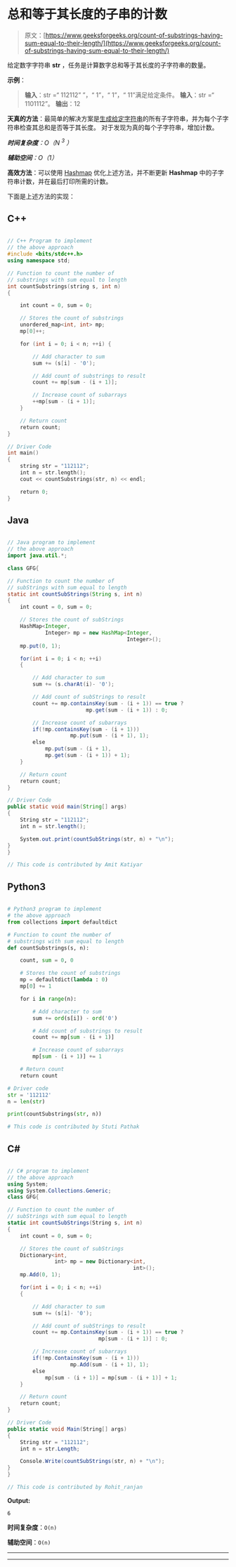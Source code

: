 # 总和等于其长度的子串的计数

> 原文：[https://www.geeksforgeeks.org/count-of-substrings-having-sum-equal-to-their-length/](https://www.geeksforgeeks.org/count-of-substrings-having-sum-equal-to-their-length/)

给定数字字符串 **str** ，任务是计算数字总和等于其长度的子字符串的数量。

**示例**：

> **输入**：str =“ 112112” ”，“ 1”，“ 1”，“ 11”满足给定条件。
> **输入**：str =“ 1101112”。
> **输出**：12

**天真的方法**：最简单的解决方案是[生成给定字符串](https://www.geeksforgeeks.org/program-print-substrings-given-string/)的所有子字符串，并为每个子字符串检查其总和是否等于其长度。 对于发现为真的每个子字符串，增加计数。

***时间复杂度**：O（N <sup>3</sup> ）*

***辅助空间**：O（1）*

**高效方法**：可以使用 [Hashmap](https://www.geeksforgeeks.org/java-util-hashmap-in-java-with-examples/) 优化上述方法，并不断更新 **Hashmap** 中的子字符串计数，并在最后打印所需的计数。

下面是上述方法的实现：

## C++

```cpp

// C++ Program to implement
// the above approach
#include <bits/stdc++.h>
using namespace std;

// Function to count the number of
// substrings with sum equal to length
int countSubstrings(string s, int n)
{

    int count = 0, sum = 0;

    // Stores the count of substrings
    unordered_map<int, int> mp;
    mp[0]++;

    for (int i = 0; i < n; ++i) {

        // Add character to sum
        sum += (s[i] - '0');

        // Add count of substrings to result
        count += mp[sum - (i + 1)];

        // Increase count of subarrays
        ++mp[sum - (i + 1)];
    }

    // Return count
    return count;
}

// Driver Code
int main()
{
    string str = "112112";
    int n = str.length();
    cout << countSubstrings(str, n) << endl;

    return 0;
}

```

## Java

```java

// Java program to implement
// the above approach
import java.util.*;

class GFG{

// Function to count the number of
// subStrings with sum equal to length
static int countSubStrings(String s, int n)
{
    int count = 0, sum = 0;

    // Stores the count of subStrings
    HashMap<Integer,
            Integer> mp = new HashMap<Integer,
                                      Integer>();
    mp.put(0, 1);

    for(int i = 0; i < n; ++i)
    {

        // Add character to sum
        sum += (s.charAt(i)- '0');

        // Add count of subStrings to result
        count += mp.containsKey(sum - (i + 1)) == true ?
                         mp.get(sum - (i + 1)) : 0;

        // Increase count of subarrays
        if(!mp.containsKey(sum - (i + 1)))
                    mp.put(sum - (i + 1), 1);
        else
            mp.put(sum - (i + 1), 
            mp.get(sum - (i + 1)) + 1);
    }

    // Return count
    return count;
}

// Driver Code
public static void main(String[] args)
{
    String str = "112112";
    int n = str.length();

    System.out.print(countSubStrings(str, n) + "\n");
}
}

// This code is contributed by Amit Katiyar

```

## Python3

```py

# Python3 program to implement 
# the above approach
from collections import defaultdict

# Function to count the number of 
# substrings with sum equal to length
def countSubstrings(s, n):

    count, sum = 0, 0

    # Stores the count of substrings
    mp = defaultdict(lambda : 0)
    mp[0] += 1

    for i in range(n):

        # Add character to sum
        sum += ord(s[i]) - ord('0')

        # Add count of substrings to result
        count += mp[sum - (i + 1)]

        # Increase count of subarrays
        mp[sum - (i + 1)] += 1

    # Return count
    return count

# Driver code
str = '112112'
n = len(str)

print(countSubstrings(str, n))

# This code is contributed by Stuti Pathak

```

## C#

```cs

// C# program to implement
// the above approach
using System;
using System.Collections.Generic;
class GFG{

// Function to count the number of
// subStrings with sum equal to length
static int countSubStrings(String s, int n)
{
    int count = 0, sum = 0;

    // Stores the count of subStrings
    Dictionary<int,
               int> mp = new Dictionary<int,
                                        int>();
    mp.Add(0, 1);

    for(int i = 0; i < n; ++i)
    {

        // Add character to sum
        sum += (s[i]- '0');

        // Add count of subStrings to result
        count += mp.ContainsKey(sum - (i + 1)) == true ?
                             mp[sum - (i + 1)] : 0;

        // Increase count of subarrays
        if(!mp.ContainsKey(sum - (i + 1)))
                    mp.Add(sum - (i + 1), 1);
        else
            mp[sum - (i + 1)] = mp[sum - (i + 1)] + 1;
    }

    // Return count
    return count;
}

// Driver Code
public static void Main(String[] args)
{
    String str = "112112";
    int n = str.Length;

    Console.Write(countSubStrings(str, n) + "\n");
}
}

// This code is contributed by Rohit_ranjan

```

**Output:** 

```
6

```

**时间复杂度**：`O(n)`

**辅助空间**：`O(n)`



* * *

* * *



